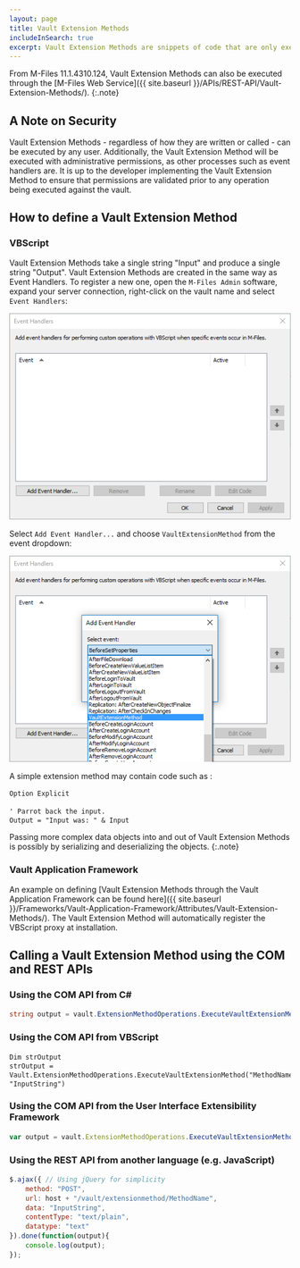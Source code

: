 ```yaml
---
layout: page
title: Vault Extension Methods
includeInSearch: true
excerpt: Vault Extension Methods are snippets of code that are only executed when explicitly called using the [ExecuteVaultExtensionMethod method](https://developer.m-files.com/APIs/COM-API/Reference/index.html#MFilesAPI~VaultExtensionMethodOperations~ExecuteVaultExtensionMethod.html).  Vault Extension Methods can either be written using [VBScript](#vbscript) or registered using the [Vault Application Framework's VaultExtensionMethodAttribute](/Frameworks/Vault-Application-Framework/Attributes/Vault-Extension-Methods/).
---
```


From M-Files 11.1.4310.124, Vault Extension Methods can also be executed through the [M-Files Web Service]({{ site.baseurl }}/APIs/REST-API/Vault-Extension-Methods/).
{:.note}

## A Note on Security

Vault Extension Methods - regardless of how they are written or called - can be executed by any user.  Additionally, the Vault Extension Method will be executed with administrative permissions, as other processes such as event handlers are.  It is up to the developer implementing the Vault Extension Method to ensure that permissions are validated prior to any operation being executed against the vault.

## How to define a Vault Extension Method

### VBScript

Vault Extension Methods take a single string "Input" and produce a single string "Output".  Vault Extension Methods are created in the same way as Event Handlers.  To register a new one, open the `M-Files Admin` software, expand your server connection, right-click on the vault name and select `Event Handlers`:

![Event Handlers dialog](event-handlers.png)

Select `Add Event Handler...` and choose `VaultExtensionMethod` from the event dropdown:

![Vault Extension Method Type Dropdown](add-event-handler.png)

A simple extension method may contain code such as :

```vbscript
Option Explicit

' Parrot back the input.
Output = "Input was: " & Input
```

Passing more complex data objects into and out of Vault Extension Methods is possibly by serializing and deserializing the objects.
{:.note}

### Vault Application Framework

An example on defining [Vault Extension Methods through the Vault Application Framework can be found here]({{ site.baseurl }}/Frameworks/Vault-Application-Framework/Attributes/Vault-Extension-Methods/).  The Vault Extension Method will automatically register the VBScript proxy at installation.

## Calling a Vault Extension Method using the COM and REST APIs

### Using the COM API from C\#

```csharp
string output = vault.ExtensionMethodOperations.ExecuteVaultExtensionMethod("MethodName", "InputString");
```

### Using the COM API from VBScript

```vbscript
Dim strOutput
strOutput = Vault.ExtensionMethodOperations.ExecuteVaultExtensionMethod("MethodName", "InputString")
```

### Using the COM API from the User Interface Extensibility Framework

```javascript
var output = vault.ExtensionMethodOperations.ExecuteVaultExtensionMethod("MethodName", "InputString");
```

### Using the REST API from another language (e.g. JavaScript)

```javascript
$.ajax({ // Using jQuery for simplicity
	method: "POST",
	url: host + "/vault/extensionmethod/MethodName",
	data: "InputString",
	contentType: "text/plain",
	datatype: "text"
}).done(function(output){
	console.log(output);
});
```